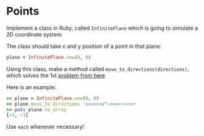 # Points

Implement a class in Ruby, called `InfinitePlane` which is going to simulate a 2D coordinate system.

The class should take x and y position of a point in that plane:

```ruby
plane = InfinitePlane.new(0, 0)
```

Using this class, make a method called `move_to_directions(directions)`, which solves the 1st [problem from here](https://github.com/HackBulgaria/ApplicationFall2015/tree/master/1-Points)

Here is an example:

```ruby
>> plane = InfinitePlane.new(0, 0)
>> plane.move_to_directions '>v<>>>v^~><><~><><'
>> puts plane.to_array
[-3, -3]
```

Use `each` whenever necessary!
